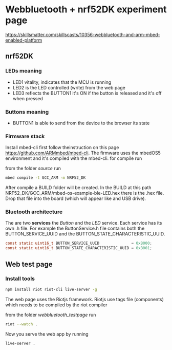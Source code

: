 # Webbluetooth + nrf52DK experiment page

https://skillsmatter.com/skillscasts/10356-webbluetooth-and-arm-mbed-enabled-platform

## nrf52DK

### LEDs meaning

 - LED1 vitality, indicates that the MCU is running
 - LED2 is the LED controlled (write) from the web page
 - LED3 reflects the BUTTON1 it's ON if the button is released and it's off when pressed

### Buttons meaning

 - BUTTON1 is able to send from the device to the browser its state

### Firmware stack

Install mbed-cli first follow theinstruction on this page https://github.com/ARMmbed/mbed-cli.
The firmware uses the mbedOS5 environment and it's compiled with the mbed-cli.
for compile run

from the folder *source* run

```Bash
mbed compile -t GCC_ARM -m NRF52_DK
```

After compile a BUILD folder will be created.
In the BUILD at this path NRF52_DK/GCC_ARM/mbed-os-example-ble-LED.hex there is the .hex file. Drop that file into the board (which will appear like and USB drive).

### Bluetooth architecture

The are two **services** the *Button* and the *LED* service. Each service has its own .h file. For example the ButtonService.h file contains both the BUTTON_SERVICE_UUID and the BUTTON_STATE_CHARACTERISTIC_UUID.

```C
const static uint16_t BUTTON_SERVICE_UUID              = 0xB000;
const static uint16_t BUTTON_STATE_CHARACTERISTIC_UUID = 0xB001;
```

## Web test page

### Install tools

```Bash
npm install riot riot-cli live-server -g
```

The web page uses the Riotjs framework. Riotjs use tags file (components) which needs to be compiled by the riot compiler

from the folder *webbluetooth_testpage* run

```Bash
riot --watch .
```

Now you serve the web app by running

```Bash
live-server .
```
